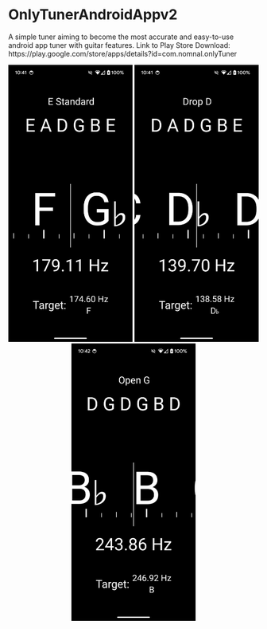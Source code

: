 # OnlyTunerAndroidAppv2
<p align="left">
A simple tuner aiming to become the most accurate and easy-to-use android app tuner with guitar features.
Link to Play Store Download: https://play.google.com/store/apps/details?id=com.nomnal.onlyTuner
</p>
<p align="center">
  <img src="docs/imgs/screengrab4.png" width="250">
  <img src="docs/imgs/screengrab3.png" width="250">
  <img src="docs/imgs/screengrab2.png" width="250">
</p>
